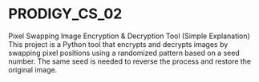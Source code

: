 # PRODIGY_CS_02
Pixel Swapping Image Encryption &amp; Decryption Tool (Simple Explanation) This project is a Python tool that encrypts and decrypts images by swapping pixel positions using a randomized pattern based on a seed number. The same seed is needed to reverse the process and restore the original image.
